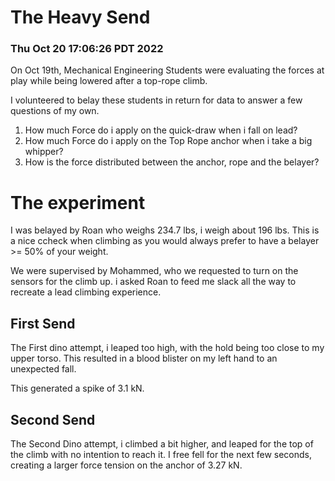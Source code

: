  # The Heavy Send
 ### Thu Oct 20 17:06:26 PDT 2022
 
 On Oct 19th, Mechanical Engineering Students were evaluating the forces at play while being lowered after a top-rope climb.

 I volunteered to belay these students in return for data to answer a few questions of my own.

 1. How much Force do i apply on the quick-draw when i fall on lead?
 2. How much Force do i apply on the Top Rope anchor when i take a big whipper?
 3. How is the force distributed between the anchor, rope and the belayer?

# The experiment
 
 I was belayed by Roan who weighs 234.7 lbs, i weigh about 196 lbs. This is a nice ccheck when climbing as you would always prefer to have a belayer >= 50% of your weight.
 
 We were supervised by Mohammed, who we requested to turn on the sensors for the climb up. i asked Roan to feed me slack all the way to recreate a lead climbing experience.

 ## First Send
 The First dino attempt, i leaped too high, with the hold being too close to my upper torso. This resulted in a blood blister on my left hand to an unexpected fall.

 This generated a spike of 3.1 kN.

 ## Second Send
 The Second Dino attempt, i climbed a bit higher, and leaped for the top of the climb with no intention to reach it. I free fell for the next few seconds, creating a larger force tension on the anchor of 3.27 kN.




